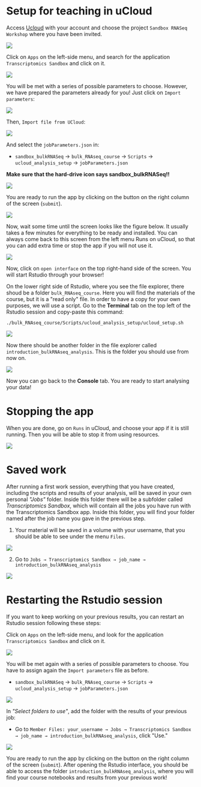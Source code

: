 # Setup for teaching in uCloud

Access [Ucloud](https://cloud.sdu.dk) with your account and choose the project `Sandbox RNASeq Workshop` where you have been invited.

![](./img/05a_data_analysis_setup/chooseProject.png)

Click on `Apps` on the left-side menu, and search for the application `Transcriptomics Sandbox` and click on it.

![](./img/05a_data_analysis_setup/chooseTranscriptomics.png)

You will be met with a series of possible parameters to choose. However, we have prepared the parameters already for you! Just click on `Import parameters`:

![](./img/05a_data_analysis_setup/importParameters.png)

Then, `Import file from UCloud`:

![](./img/05a_data_analysis_setup/importParameters2.png)

And select the `jobParameters.json` in:

- `sandbox_bulkRNASeq` -\> `bulk_RNAseq_course` -\> `Scripts` -\> `ucloud_analysis_setup` -\> `jobParameters.json`

**Make sure that the hard-drive icon says sandbox_bulkRNASeq!!**

![](./img/05a_data_analysis_setup/importParameters3.png)

You are ready to run the app by clicking on the button on the right column of the screen (`submit`).

![](./img/05a_data_analysis_setup/submit.png)

Now, wait some time until the screen looks like the figure below. It usually takes a few minutes for everything to be ready and installed. You can always come back to this screen from the left menu Runs on uCloud, so that you can add extra time or stop the app if you will not use it.

![](./img/05a_data_analysis_setup/startapp.png)

Now, click on `open interface` on the top right-hand side of the screen. You will start Rstudio through your browser!

On the lower right side of Rstudio, where you see the file explorer, there shoud be a folder `bulk_RNAseq_course`. Here you will find the materials of the course, but it is a "read only" file. In order to have a copy for your own purposes, we will use a script. Go to the **Terminal** tab on the top left of the Rstudio session and copy-paste this command:

`./bulk_RNAseq_course/Scripts/ucloud_analysis_setup/ucloud_setup.sh`

![](./img/05a_data_analysis_setup/copyMaterial.png)

Now there should be another folder in the file explorer called `introduction_bulkRNAseq_analysis`. This is the folder you should use from now on.

![](./img/05a_data_analysis_setup/courseMaterial.png)

Now you can go back to the **Console** tab. You are ready to start analysing your data!

# Stopping the app

When you are done, go on `Runs` in uCloud, and choose your app if it is still running. Then you will be able to stop it from using resources.

![](./img/05a_data_analysis_setup/stopRun.png)

# Saved work

After running a first work session, everything that you have created, including the scripts and results of your analysis, will be saved in your own personal *"Jobs"* folder. Inside this folder there will be a subfolder called *Transcriptomics Sandbox*, which will contain all the jobs you have run with the Transcriptomics Sandbox app. Inside this folder, you will find your folder named after the job name you gave in the previous step.

1. Your material will be saved in a volume with your username, that you should be able to see under the menu `Files`. 

![](./img/05a_data_analysis_setup/savedWork1.png)

2. Go to `Jobs → Transcriptomics Sandbox → job_name → introduction_bulkRNAseq_analysis` 

![](./img/05a_data_analysis_setup/savedWork2.png)
 
# Restarting the Rstudio session
If you want to keep working on your previous results, you can restart an Rstudio session following these steps:

Click on `Apps` on the left-side menu, and look for the application `Transcriptomics Sandbox` and click on it.

![](./img/05a_data_analysis_setup/chooseTranscriptomics.png)

You will be met again with a series of possible parameters to choose. You have to assign again the `Import parameters` file as before.

- `sandbox_bulkRNASeq` -\> `bulk_RNAseq_course` -\> `Scripts` -\> `ucloud_analysis_setup` -\> `jobParameters.json`

![](./img/05a_data_analysis_setup/importParameters.png)

In *"Select folders to use"*, add the folder with the results of your previous job:

-   Go to `Member Files: your_username → Jobs → Transcriptomics Sandbox → job_name → introduction_bulkRNAseq_analysis`, click "Use."

![](./img/05a_data_analysis_setup/restartJob.png)

You are ready to run the app by clicking on the button on the right column of the screen (`submit`). After opening the Rstudio interface, you should be able to access the folder `introduction_bulkRNAseq_analysis`, where you will find your course notebooks and results from your previous work!
